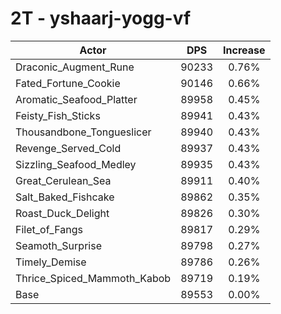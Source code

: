 # 2T - yshaarj-yogg-vf
| Actor | DPS | Increase |
|---|:---:|:---:|
|Draconic_Augment_Rune|90233|0.76%|
|Fated_Fortune_Cookie|90146|0.66%|
|Aromatic_Seafood_Platter|89958|0.45%|
|Feisty_Fish_Sticks|89941|0.43%|
|Thousandbone_Tongueslicer|89940|0.43%|
|Revenge_Served_Cold|89937|0.43%|
|Sizzling_Seafood_Medley|89935|0.43%|
|Great_Cerulean_Sea|89911|0.40%|
|Salt_Baked_Fishcake|89862|0.35%|
|Roast_Duck_Delight|89826|0.30%|
|Filet_of_Fangs|89817|0.29%|
|Seamoth_Surprise|89798|0.27%|
|Timely_Demise|89786|0.26%|
|Thrice_Spiced_Mammoth_Kabob|89719|0.19%|
|Base|89553|0.00%|
